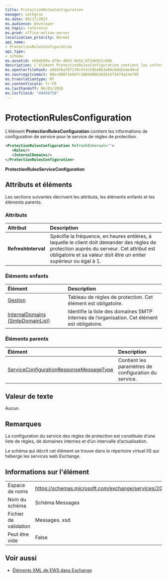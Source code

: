 ```yaml
---
title: ProtectionRulesConfiguration
manager: sethgros
ms.date: 09/17/2015
ms.audience: Developer
ms.topic: reference
ms.prod: office-online-server
localization_priority: Normal
api_name:
- ProtectionRulesConfiguration
api_type:
- schema
ms.assetid: e5b4699a-476e-4053-bb52-873eb921c046
description: L’élément ProtectionRulesConfiguration contient les informations de configuration de service pour le service de règles de protection.
ms.openlocfilehash: e664fba78f170c9f4c59b49b3a08c0dd2e4ed4cd
ms.sourcegitcommit: 88ec988f2bb67c1866d06b361615f3674a24e795
ms.translationtype: MT
ms.contentlocale: fr-FR
ms.lasthandoff: 06/03/2020
ms.locfileid: "44456758"
---
```

# <a name="protectionrulesconfiguration"></a>ProtectionRulesConfiguration

L’élément **ProtectionRulesConfiguration** contient les informations de configuration de service pour le service de règles de protection. 
  
```XML
<ProtectionRulesConfiguration RefreshInterval="">
   <Rules/>
   <InternalDomains/>
</ProtectionRulesConfiguration>
```

 **ProtectionRulesServiceConfiguration**
## <a name="attributes-and-elements"></a>Attributs et éléments

Les sections suivantes décrivent les attributs, les éléments enfants et les éléments parents.
  
### <a name="attributes"></a>Attributs

|**Attribut**|**Description**|
|:-----|:-----|
|**RefreshInterval** <br/> |Spécifie la fréquence, en heures entières, à laquelle le client doit demander des règles de protection auprès du serveur. Cet attribut est obligatoire et sa valeur doit être un entier supérieur ou égal à 1.  <br/> |
   
### <a name="child-elements"></a>Éléments enfants

|**Élément**|**Description**|
|:-----|:-----|
|[Gestion](rules-ex15websvcsotherref.md) <br/> |Tableau de règles de protection. Cet élément est obligatoire.  <br/> |
|[InternalDomains (SmtpDomainList)](internaldomains-smtpdomainlist.md) <br/> |Identifie la liste des domaines SMTP internes de l’organisation. Cet élément est obligatoire.  <br/> |
   
### <a name="parent-elements"></a>Éléments parents

|**Élément**|**Description**|
|:-----|:-----|
|[ServiceConfigurationResponseMessageType](serviceconfigurationresponsemessagetype.md) <br/> |Contient les paramètres de configuration du service.  <br/> |
   
## <a name="text-value"></a>Valeur de texte

Aucun.
  
## <a name="remarks"></a>Remarques

La configuration du service des règles de protection est constituée d’une liste de règles, de domaines internes et d’un intervalle d’actualisation.
  
Le schéma qui décrit cet élément se trouve dans le répertoire virtuel IIS qui héberge les services web Exchange.
  
## <a name="element-information"></a>Informations sur l'élément

|||
|:-----|:-----|
|Espace de noms  <br/> |https://schemas.microsoft.com/exchange/services/2006/messages  <br/> |
|Nom du schéma  <br/> |Schéma Messages  <br/> |
|Fichier de validation  <br/> |Messages. xsd  <br/> |
|Peut être vide  <br/> |False  <br/> |
   
## <a name="see-also"></a>Voir aussi



- [Éléments XML de EWS dans Exchange](ews-xml-elements-in-exchange.md)

